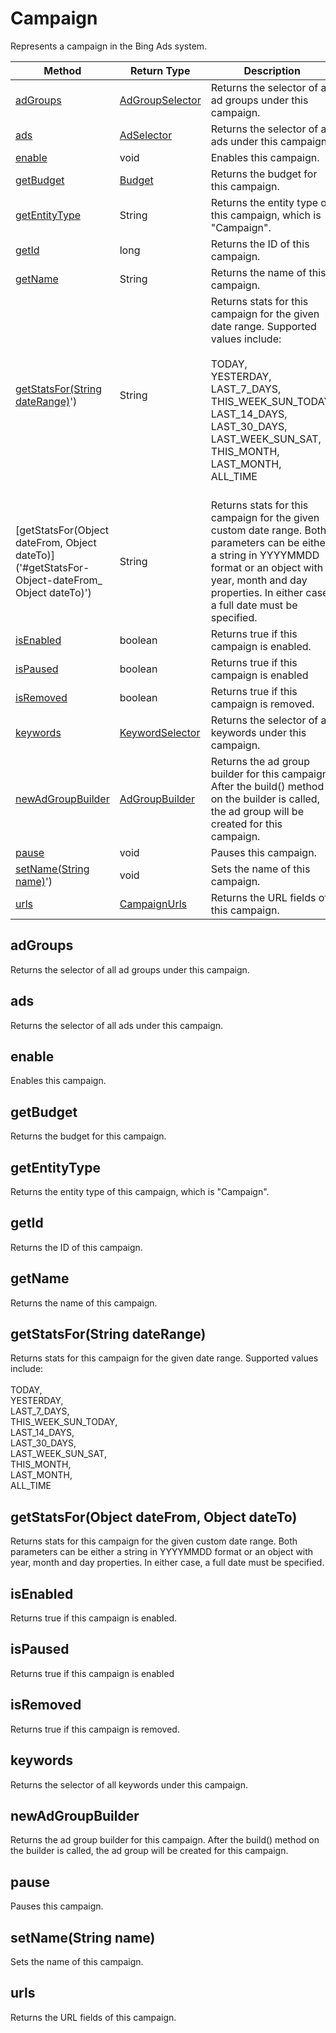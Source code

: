 # Campaign
Represents a campaign in the Bing Ads system.

|Method|Return Type|Description|
|-|-|-
[adGroups]('#adGroups')|[AdGroupSelector](./AdGroupSelector)|Returns the selector of all ad groups under this campaign.<br />
[ads]('#ads')|[AdSelector](./AdSelector)|Returns the selector of all ads under this campaign.<br />
[enable]('#enable')|void|Enables this campaign.<br />
[getBudget]('#getBudget')|[Budget](./Budget)|Returns the budget for this campaign.<br />
[getEntityType]('#getEntityType')|String|Returns the entity type of this campaign, which is "Campaign".<br />
[getId]('#getId')|long|Returns the ID of this campaign.<br />
[getName]('#getName')|String|Returns the name of this campaign.<br />
[getStatsFor(String dateRange)]('#getStatsFor-String-dateRange)')|String|Returns stats for this campaign for the given date range. Supported values include:<br /> <br /> TODAY,<br /> YESTERDAY,<br /> LAST_7_DAYS,<br /> THIS_WEEK_SUN_TODAY,<br /> LAST_14_DAYS,<br /> LAST_30_DAYS,<br /> LAST_WEEK_SUN_SAT,<br /> THIS_MONTH,<br /> LAST_MONTH,<br /> ALL_TIME<br /><br />
[getStatsFor(Object dateFrom, Object dateTo)]('#getStatsFor-Object-dateFrom_ Object dateTo)')|String|Returns stats for this campaign for the given custom date range. Both parameters can be either a string in YYYYMMDD format or an object with year, month and day properties. In either case, a full date must be specified. <br />
[isEnabled]('#isEnabled')|boolean|Returns true if this campaign is enabled. <br />
[isPaused]('#isPaused')|boolean|Returns true if this campaign is enabled <br />
[isRemoved]('#isRemoved')|boolean|Returns true if this campaign is removed. <br />
[keywords]('#keywords')|[KeywordSelector](./KeywordSelector)|Returns the selector of all keywords under this campaign.<br />
[newAdGroupBuilder]('#newAdGroupBuilder')|[AdGroupBuilder](./AdGroupBuilder)|Returns the ad group builder for this campaign. After the build() method on the builder is called, the ad group will be created for this campaign.<br />
[pause]('#pause')|void|Pauses this campaign.<br />
[setName(String name)]('#setName-String-name)')|void|Sets the name of this campaign.<br />
[urls]('#urls')|[CampaignUrls](./CampaignUrls)|Returns the URL fields of this campaign.<br />

<a name="#adGroups"></a>
## adGroups
Returns the selector of all ad groups under this campaign.


<a name="#ads"></a>
## ads
Returns the selector of all ads under this campaign.


<a name="#enable"></a>
## enable
Enables this campaign.


<a name="#getBudget"></a>
## getBudget
Returns the budget for this campaign.


<a name="#getEntityType"></a>
## getEntityType
Returns the entity type of this campaign, which is "Campaign".


<a name="#getId"></a>
## getId
Returns the ID of this campaign.


<a name="#getName"></a>
## getName
Returns the name of this campaign.


<a name="#getStatsFor-String-dateRange)"></a>
## getStatsFor(String dateRange)
Returns stats for this campaign for the given date range. Supported values include:<br /> <br /> TODAY,<br /> YESTERDAY,<br /> LAST_7_DAYS,<br /> THIS_WEEK_SUN_TODAY,<br /> LAST_14_DAYS,<br /> LAST_30_DAYS,<br /> LAST_WEEK_SUN_SAT,<br /> THIS_MONTH,<br /> LAST_MONTH,<br /> ALL_TIME<br />


<a name="#getStatsFor-Object-dateFrom_ Object dateTo)"></a>
## getStatsFor(Object dateFrom, Object dateTo)
Returns stats for this campaign for the given custom date range. Both parameters can be either a string in YYYYMMDD format or an object with year, month and day properties. In either case, a full date must be specified. 


<a name="#isEnabled"></a>
## isEnabled
Returns true if this campaign is enabled. 


<a name="#isPaused"></a>
## isPaused
Returns true if this campaign is enabled 


<a name="#isRemoved"></a>
## isRemoved
Returns true if this campaign is removed. 


<a name="#keywords"></a>
## keywords
Returns the selector of all keywords under this campaign.


<a name="#newAdGroupBuilder"></a>
## newAdGroupBuilder
Returns the ad group builder for this campaign. After the build() method on the builder is called, the ad group will be created for this campaign.


<a name="#pause"></a>
## pause
Pauses this campaign.


<a name="#setName-String-name)"></a>
## setName(String name)
Sets the name of this campaign.


<a name="#urls"></a>
## urls
Returns the URL fields of this campaign.


